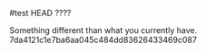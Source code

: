 #test
HEAD
????

Something different than what you currently have.
7da4121c1e7ba6aa045c484dd83626433469c087
